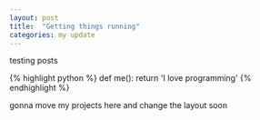 ```yaml
---
layout: post
title:  "Getting things running"
categories: my update
---
```


testing posts

{% highlight python %}
def me():
    return 'I love programming'
{% endhighlight %}

gonna move my projects here and change the layout soon
